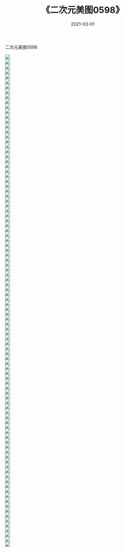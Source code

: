 ﻿---
layout: post
title:  《二次元美图0598》
date:   2021-03-01
img: http://imgx.orgx.ga/二次元/2021/二次元美图0598/000.jpg
categories: [美女, 清纯, 唯美]
---

二次元美图0598

 ![](http://imgx.orgx.ga/二次元/2021/二次元美图0598/001.png) <br>![](http://imgx.orgx.ga/二次元/2021/二次元美图0598/002.png) <br>![](http://imgx.orgx.ga/二次元/2021/二次元美图0598/003.png) <br>![](http://imgx.orgx.ga/二次元/2021/二次元美图0598/004.png) <br>![](http://imgx.orgx.ga/二次元/2021/二次元美图0598/005.png) <br>![](http://imgx.orgx.ga/二次元/2021/二次元美图0598/006.png) <br>![](http://imgx.orgx.ga/二次元/2021/二次元美图0598/007.png) <br>![](http://imgx.orgx.ga/二次元/2021/二次元美图0598/008.png) <br>![](http://imgx.orgx.ga/二次元/2021/二次元美图0598/009.png) <br>![](http://imgx.orgx.ga/二次元/2021/二次元美图0598/010.png) <br>![](http://imgx.orgx.ga/二次元/2021/二次元美图0598/011.png) <br>![](http://imgx.orgx.ga/二次元/2021/二次元美图0598/012.png) <br>![](http://imgx.orgx.ga/二次元/2021/二次元美图0598/013.png) <br>![](http://imgx.orgx.ga/二次元/2021/二次元美图0598/014.png) <br>![](http://imgx.orgx.ga/二次元/2021/二次元美图0598/015.png) <br>![](http://imgx.orgx.ga/二次元/2021/二次元美图0598/016.png) <br>![](http://imgx.orgx.ga/二次元/2021/二次元美图0598/017.png) <br>![](http://imgx.orgx.ga/二次元/2021/二次元美图0598/018.png) <br>![](http://imgx.orgx.ga/二次元/2021/二次元美图0598/019.png) <br>![](http://imgx.orgx.ga/二次元/2021/二次元美图0598/020.png) <br>![](http://imgx.orgx.ga/二次元/2021/二次元美图0598/021.png) <br>![](http://imgx.orgx.ga/二次元/2021/二次元美图0598/022.png) <br>![](http://imgx.orgx.ga/二次元/2021/二次元美图0598/023.png) <br>![](http://imgx.orgx.ga/二次元/2021/二次元美图0598/024.png) <br>![](http://imgx.orgx.ga/二次元/2021/二次元美图0598/025.png) <br>![](http://imgx.orgx.ga/二次元/2021/二次元美图0598/026.png) <br>![](http://imgx.orgx.ga/二次元/2021/二次元美图0598/027.png) <br>![](http://imgx.orgx.ga/二次元/2021/二次元美图0598/028.png) <br>![](http://imgx.orgx.ga/二次元/2021/二次元美图0598/029.png) <br>![](http://imgx.orgx.ga/二次元/2021/二次元美图0598/030.png) <br>![](http://imgx.orgx.ga/二次元/2021/二次元美图0598/031.png) <br>![](http://imgx.orgx.ga/二次元/2021/二次元美图0598/032.png) <br>![](http://imgx.orgx.ga/二次元/2021/二次元美图0598/033.png) <br>![](http://imgx.orgx.ga/二次元/2021/二次元美图0598/034.png) <br>![](http://imgx.orgx.ga/二次元/2021/二次元美图0598/035.png) <br>![](http://imgx.orgx.ga/二次元/2021/二次元美图0598/036.png) <br>![](http://imgx.orgx.ga/二次元/2021/二次元美图0598/037.png) <br>![](http://imgx.orgx.ga/二次元/2021/二次元美图0598/038.png) <br>![](http://imgx.orgx.ga/二次元/2021/二次元美图0598/039.png) <br>![](http://imgx.orgx.ga/二次元/2021/二次元美图0598/040.png) <br>![](http://imgx.orgx.ga/二次元/2021/二次元美图0598/041.png) <br>![](http://imgx.orgx.ga/二次元/2021/二次元美图0598/042.png) <br>![](http://imgx.orgx.ga/二次元/2021/二次元美图0598/043.png) <br>![](http://imgx.orgx.ga/二次元/2021/二次元美图0598/044.png) <br>![](http://imgx.orgx.ga/二次元/2021/二次元美图0598/045.png) <br>![](http://imgx.orgx.ga/二次元/2021/二次元美图0598/046.png) <br>![](http://imgx.orgx.ga/二次元/2021/二次元美图0598/047.png) <br>![](http://imgx.orgx.ga/二次元/2021/二次元美图0598/048.png) <br>![](http://imgx.orgx.ga/二次元/2021/二次元美图0598/049.png) <br>![](http://imgx.orgx.ga/二次元/2021/二次元美图0598/050.png) <br>![](http://imgx.orgx.ga/二次元/2021/二次元美图0598/051.png) <br>![](http://imgx.orgx.ga/二次元/2021/二次元美图0598/052.png) <br>![](http://imgx.orgx.ga/二次元/2021/二次元美图0598/053.png) <br>![](http://imgx.orgx.ga/二次元/2021/二次元美图0598/054.png) <br>![](http://imgx.orgx.ga/二次元/2021/二次元美图0598/055.png) <br>![](http://imgx.orgx.ga/二次元/2021/二次元美图0598/056.png) <br>![](http://imgx.orgx.ga/二次元/2021/二次元美图0598/057.png) <br>![](http://imgx.orgx.ga/二次元/2021/二次元美图0598/058.png) <br>![](http://imgx.orgx.ga/二次元/2021/二次元美图0598/059.png) <br>![](http://imgx.orgx.ga/二次元/2021/二次元美图0598/060.png) <br>![](http://imgx.orgx.ga/二次元/2021/二次元美图0598/061.png) <br>![](http://imgx.orgx.ga/二次元/2021/二次元美图0598/062.png) <br>![](http://imgx.orgx.ga/二次元/2021/二次元美图0598/063.png) <br>![](http://imgx.orgx.ga/二次元/2021/二次元美图0598/064.png) <br>![](http://imgx.orgx.ga/二次元/2021/二次元美图0598/065.png) <br>![](http://imgx.orgx.ga/二次元/2021/二次元美图0598/066.png) <br>![](http://imgx.orgx.ga/二次元/2021/二次元美图0598/067.png) <br>![](http://imgx.orgx.ga/二次元/2021/二次元美图0598/068.png) <br>![](http://imgx.orgx.ga/二次元/2021/二次元美图0598/069.png) <br>![](http://imgx.orgx.ga/二次元/2021/二次元美图0598/070.png) <br>![](http://imgx.orgx.ga/二次元/2021/二次元美图0598/071.png) <br>![](http://imgx.orgx.ga/二次元/2021/二次元美图0598/072.png) <br>![](http://imgx.orgx.ga/二次元/2021/二次元美图0598/073.png) <br>![](http://imgx.orgx.ga/二次元/2021/二次元美图0598/074.png) <br>![](http://imgx.orgx.ga/二次元/2021/二次元美图0598/075.png) <br>![](http://imgx.orgx.ga/二次元/2021/二次元美图0598/076.png) <br>![](http://imgx.orgx.ga/二次元/2021/二次元美图0598/077.png) <br>![](http://imgx.orgx.ga/二次元/2021/二次元美图0598/078.png) <br>![](http://imgx.orgx.ga/二次元/2021/二次元美图0598/079.png) <br>![](http://imgx.orgx.ga/二次元/2021/二次元美图0598/080.png) <br>![](http://imgx.orgx.ga/二次元/2021/二次元美图0598/081.png) <br>![](http://imgx.orgx.ga/二次元/2021/二次元美图0598/082.png) <br>![](http://imgx.orgx.ga/二次元/2021/二次元美图0598/083.png) <br>![](http://imgx.orgx.ga/二次元/2021/二次元美图0598/084.png) <br>![](http://imgx.orgx.ga/二次元/2021/二次元美图0598/085.png) <br>![](http://imgx.orgx.ga/二次元/2021/二次元美图0598/086.png) <br>![](http://imgx.orgx.ga/二次元/2021/二次元美图0598/087.png) <br>![](http://imgx.orgx.ga/二次元/2021/二次元美图0598/088.png) <br>![](http://imgx.orgx.ga/二次元/2021/二次元美图0598/089.png) <br>![](http://imgx.orgx.ga/二次元/2021/二次元美图0598/090.png) <br>![](http://imgx.orgx.ga/二次元/2021/二次元美图0598/091.png) <br>![](http://imgx.orgx.ga/二次元/2021/二次元美图0598/092.png) <br>![](http://imgx.orgx.ga/二次元/2021/二次元美图0598/093.png) <br>![](http://imgx.orgx.ga/二次元/2021/二次元美图0598/094.png) <br>![](http://imgx.orgx.ga/二次元/2021/二次元美图0598/095.png) <br>![](http://imgx.orgx.ga/二次元/2021/二次元美图0598/096.png) <br>![](http://imgx.orgx.ga/二次元/2021/二次元美图0598/097.png) <br>![](http://imgx.orgx.ga/二次元/2021/二次元美图0598/098.png) <br>![](http://imgx.orgx.ga/二次元/2021/二次元美图0598/099.png) <br>![](http://imgx.orgx.ga/二次元/2021/二次元美图0598/100.png) <br>
